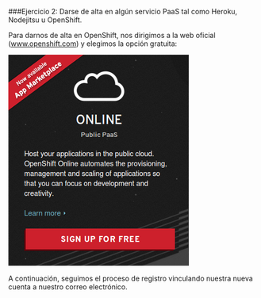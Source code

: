 ###Ejercicio 2: Darse de alta en algún servicio PaaS tal como Heroku, Nodejitsu u OpenShift.

Para darnos de alta en OpenShift, nos dirigimos a la web oficial (www.openshift.com) y elegimos la opción gratuita:

![](openShift.png)

A continuación, seguimos el proceso de registro vinculando nuestra nueva cuenta a nuestro correo electrónico.